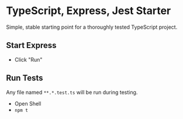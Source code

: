 # TypeScript, Express, Jest Starter

Simple, stable starting point for a thoroughly tested TypeScript project.

## Start Express
* Click "Run" 

## Run Tests
Any file named `**.*.test.ts` will be run during testing. 

* Open Shell
* `npm t`
